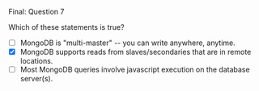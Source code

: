 Final: Question 7

Which of these statements is true?


- [ ] MongoDB is "multi-master" -- you can write anywhere, anytime.
- [X] MongoDB supports reads from slaves/secondaries that are in remote locations.
- [ ] Most MongoDB queries involve javascript execution on the database server(s).
